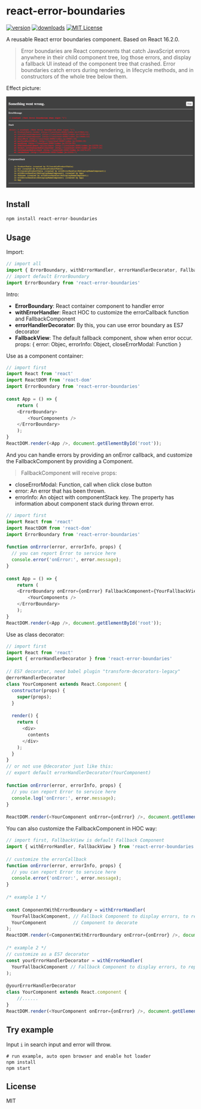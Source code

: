 # react-error-boundaries

[![version](https://img.shields.io/npm/v/react-error-boundaries.svg?style=flat-square)](http://npm.im/react-popconfirm)
[![downloads](https://img.shields.io/npm/dm/react-error-boundaries.svg?style=flat-square)](http://npm-stat.com/charts.html?package=react-popconfirm&from=2017-04-07)
[![MIT License](https://img.shields.io/npm/l/react-error-boundaries.svg?style=flat-square)](http://opensource.org/licenses/MIT)

A reusable React error boundaries component. Based on React 16.2.0.

> Error boundaries are React components that catch JavaScript errors anywhere in their child component tree, log those errors, and display a fallback UI instead of the component tree that crashed. Error boundaries catch errors during rendering, in lifecycle methods, and in constructors of the whole tree below them.

Effect picture:

![react-error-boundaries](https://raw.githubusercontent.com/Chyrain/MDPictures/master/res/react_error_boundaries.png)

## Install

```s
npm install react-error-boundaries
```

## Usage

Import:

```js
// import all
import { ErrorBoundary, withErrorHandler, errorHandlerDecorator, FallbackView } from 'react-error-boundaries'
// import default ErrorBoundary
import ErrorBoundary from 'react-error-boundaries'
```

Intro:

- **ErrorBoundary**: React container component to handler error
- **withErrorHandler**: React HOC to customize the errorCallback function and FallbackComponent
- **errorHandlerDecorator**: By this, you can use error boundary as ES7 decorator
- **FallbackView**: The default fallback component, show when error occur. props: { error: Objec, errorInfo: Object, closeErrorModal: Function }

Use as a component container:

```js
// import first
import React from 'react'
import ReactDOM from 'react-dom'
import ErrorBoundary from 'react-error-boundaries'

const App = () => {
    return (
    <ErrorBoundary>
        <YourComponents />
    </ErrorBoundary>
    );
}
ReactDOM.render(<App />, document.getElementById('root'));
```

And you can handle errors by providing an onError callback, and customize the FallbackComponent by providing a Component.

> FallbackComponent will receive props:
  - closeErrorModal: Function, call when click close button
  - error: An error that has been thrown.
  - errorInfo: An object with componentStack key. The property has information about component stack during thrown error.

```js
// import first
import React from 'react'
import ReactDOM from 'react-dom'
import ErrorBoundary from 'react-error-boundaries'

function onError(error, errorInfo, props) {
  // you can report Error to service here
  console.error('onError:', error.message);
}

const App = () => {
    return (
    <ErrorBoundary onError={onError} FallbackComponent={YourFallbackView}>
        <YourComponents />
    </ErrorBoundary>
    );
}
ReactDOM.render(<App />, document.getElementById('root'));
```

Use as class decorator:

```js
// import first
import React from 'react'
import { errorHandlerDecorator } from 'react-error-boundaries'

// ES7 decorator, need babel plugin "transform-decorators-legacy"
@errorHandlerDecorator
class YourComponent extends React.Component {
  constructor(props) {
    super(props);
  }

  render() {
    return (
      <div>
        contents
      </div>
    );
  }
}
// or not use @decorator just like this:
// export default errorHandlerDecorator(YourComponent)

function onError(error, errorInfo, props) {
  // you can report Error to service here
  console.log('onError:', error.message);
}

ReactDOM.render(<YourComponent onError={onError} />, document.getElementById('root'));
```

You can also customize the FallbackComponent in HOC way:

```js
// import first, FallbackView is default Fallback Component
import { withErrorHandler, FallbackView } from 'react-error-boundaries'

// customize the errorCallback
function onError(error, errorInfo, props) {
  // you can report Error to service here
  console.error('onError:', error.message);
}

/* example 1 */

const ComponentWithErrorBoundary = withErrorHandler(
  YourFallbackComponent, // Fallback Component to display errors, to replace default FallbackView
  YourComponent          // Component to decorate
);
ReactDOM.render(<ComponentWithErrorBoundary onError={onError} />, document.getElementById('root'));

/* example 2 */
// customize as a ES7 decorator
const yourErrorHandlerDecorator = withErrorHandler(
  YourFallbackComponent // Fallback Component to display errors, to replace default FallbackView
);

@yourErrorHandlerDecorator
class YourComponent extends React.component {
    //......
}
ReactDOM.render(<YourComponent onError={onError} />, document.getElementById('root'));
```

## Try example

Input `i` in search input and error will throw.

```shell
# run example, auto open browser and enable hot loader
npm install
npm start
```

## License

MIT